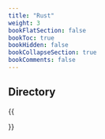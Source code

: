 ```yaml
---
title: "Rust"
weight: 3
bookFlatSection: false
bookToc: true
bookHidden: false
bookCollapseSection: true
bookComments: false
---
```


<!--more-->

## Directory
{{<section>}}